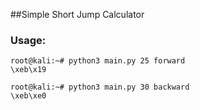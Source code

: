 ##Simple Short Jump Calculator

### Usage:
```
root@kali:~# python3 main.py 25 forward
\xeb\x19

root@kali:~# python3 main.py 30 backward
\xeb\xe0

```
